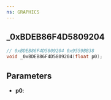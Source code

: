 ```yaml
---
ns: GRAPHICS
---
```

## _0xBDEB86F4D5809204

```c
// 0xBDEB86F4D5809204 0x9559BB38
void _0xBDEB86F4D5809204(float p0);
```


## Parameters
* **p0**: 

